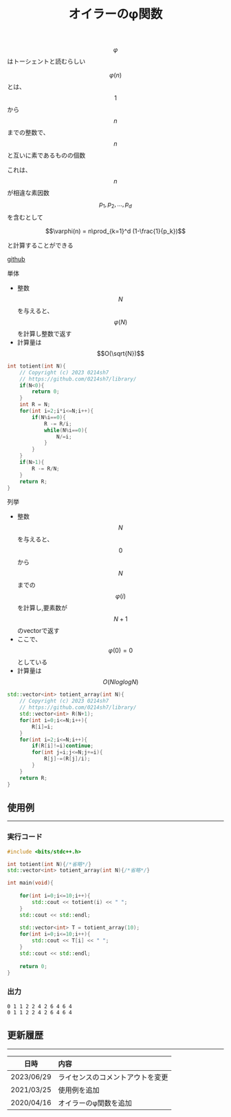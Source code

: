 ﻿---
title: "オイラーのφ関数"
permalink: /posts/totient
writer: 0214sh7
layout: library
---

$$\varphi$$はトーシェントと読むらしい

$$\varphi(n)$$とは、$$1$$から$$n$$までの整数で、$$n$$と互いに素であるものの個数

これは、$$n$$が相違な素因数$$p_1,p_2,...,p_d$$を含むとして

$$\varphi(n) = n\prod_{k=1}^d (1-\frac{1}{p_k})$$

と計算することができる

[github](https://github.com/0214sh7/procon-library/blob/master/math/Euler's%20totient%20function.cpp)


単体
- 整数$$N$$を与えると、$$\varphi(N)$$を計算し整数で返す
- 計算量は$$O(\sqrt{N})$$

```cpp
int totient(int N){
    // Copyright (c) 2023 0214sh7
    // https://github.com/0214sh7/library/
    if(N<0){
        return 0;
    }
    int R = N;
    for(int i=2;i*i<=N;i++){
        if(N%i==0){
            R -= R/i;
            while(N%i==0){
                N/=i;
            }
        }
    }
    if(N>1){
        R -= R/N;
    }
    return R;
}
```


列挙
- 整数$$N$$を与えると、$$0$$から$$N$$までの$$\varphi(i)$$を計算し,要素数が$$N+1$$のvectorで返す
- ここで、$$\varphi(0)=0$$としている
- 計算量は$$O(NloglogN)$$

```cpp
std::vector<int> totient_array(int N){
    // Copyright (c) 2023 0214sh7
    // https://github.com/0214sh7/library/
    std::vector<int> R(N+1);
    for(int i=0;i<=N;i++){
        R[i]=i;
    }
    for(int i=2;i<=N;i++){
        if(R[i]!=i)continue;
        for(int j=i;j<=N;j+=i){
            R[j]-=(R[j]/i);
        }
    }
    return R;
}
```


## 使用例
***

### 実行コード
```cpp
#include <bits/stdc++.h>

int totient(int N){/*省略*/}
std::vector<int> totient_array(int N){/*省略*/}

int main(void){
    
    for(int i=0;i<=10;i++){
        std::cout << totient(i) << " ";
    }
    std::cout << std::endl;
    
    std::vector<int> T = totient_array(10);
    for(int i=0;i<=10;i++){
        std::cout << T[i] << " ";
    }
    std::cout << std::endl;
    
    return 0;
}
```

### 出力
```
0 1 1 2 2 4 2 6 4 6 4 
0 1 1 2 2 4 2 6 4 6 4 
```


## 更新履歴
***

| 日時 | 内容 |
| :---: | :--- |
| 2023/06/29 | ライセンスのコメントアウトを変更 |
| 2021/03/25 | 使用例を追加 |
| 2020/04/16 | オイラーのφ関数を追加 |